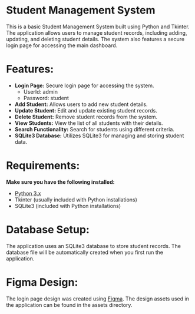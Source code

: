 # Student Management System
This is a basic Student Management System built using Python and Tkinter. The application allows users to manage student records, including adding, updating,
and deleting student details. The system also features a secure login page for accessing the main dashboard.


# Features:
- <b> Login Page:</b> Secure login page for accessing the system.
  - UserId: admin
  - Password: student
- <b> Add Student:</b> Allows users to add new student details.
- <b> Update Student:</b> Edit and update existing student records.
- <b> Delete Student:</b> Remove student records from the system.
- <b> View Students:</b> View the list of all students with their details.
- <b> Search Functionality:</b> Search for students using different criteria.
- <b> SQLite3 Database:</b> Utilizes SQLite3 for managing and storing student data.
# Requirements:
<b> Make sure you have the following installed: </b>

- [Python 3.x](https://www.python.org/downloads/) <br>
- Tkinter (usually included with Python installations)
- SQLite3 (included with Python installations)
# Database Setup:
The application uses an SQLite3 database to store student records. The database file will be automatically created when you first run the application.
# Figma Design:
The login page design was created using [Figma](https://www.figma.com/). The design assets used in the application can be found in the assets directory.

